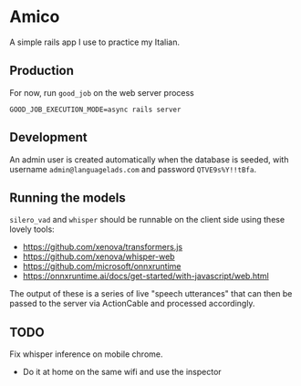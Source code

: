 # Amico

A simple rails app I use to practice my Italian.

## Production

For now, run `good_job` on the web server process

```
GOOD_JOB_EXECUTION_MODE=async rails server
```

## Development

An admin user is created automatically when the database is seeded, with
username `admin@languagelads.com` and password `QTVE9s%Y!!tBfa`.

## Running the models

`silero_vad` and `whisper` should be runnable on the client side using these
lovely tools:

- https://github.com/xenova/transformers.js
- https://github.com/xenova/whisper-web
- https://github.com/microsoft/onnxruntime
- https://onnxruntime.ai/docs/get-started/with-javascript/web.html

The output of these is a series of live "speech utterances" that can then be
passed to the server via ActionCable and processed accordingly.

## TODO

Fix whisper inference on mobile chrome.

- Do it at home on the same wifi and use the inspector
